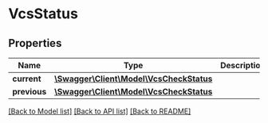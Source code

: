 # VcsStatus

## Properties
Name | Type | Description | Notes
------------ | ------------- | ------------- | -------------
**current** | [**\Swagger\Client\Model\VcsCheckStatus**](VcsCheckStatus.md) |  | [optional] 
**previous** | [**\Swagger\Client\Model\VcsCheckStatus**](VcsCheckStatus.md) |  | [optional] 

[[Back to Model list]](../README.md#documentation-for-models) [[Back to API list]](../README.md#documentation-for-api-endpoints) [[Back to README]](../README.md)



